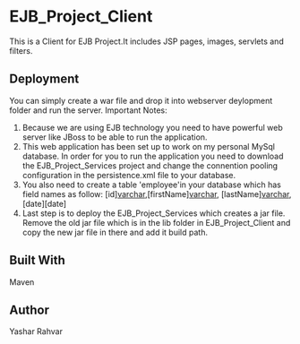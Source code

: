 # EJB_Project_Client

This is a Client for EJB Project.It includes JSP pages, images, servlets and filters.

## Deployment
You can simply create a war file and drop it into webserver deylopment folder and run the server.
Important Notes: 
1. Because we are using EJB technology you need to have powerful web server like JBoss to be able to run the application.
2. This web application has been set up to work on my personal MySql database. In order for you to run the application you need to 
   download the EJB_Project_Services project and change the connention pooling configuration in the persistence.xml file to your database.
3. You also need to create a table 'employee'in your database which has field names as follow: [id][varchar](9),[firstName][varchar](250),
[lastName][varchar](250),[date][date]
4. Last step is to deploy the EJB_Project_Services which creates a jar file. Remove the old jar file which is in the lib folder in
   EJB_Project_Client and copy the new jar file in there and add it build path.
   
## Built With
Maven

## Author
Yashar Rahvar

